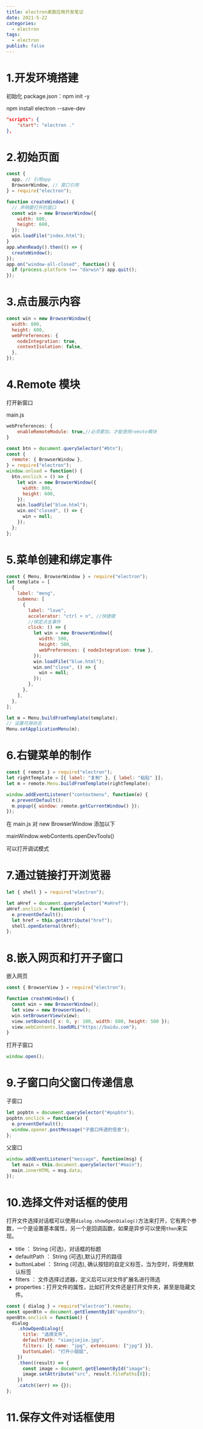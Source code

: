 ```yaml
---
title: electron桌面应用开发笔记
date: 2021-5-22
categories:
  - electron
tags:
  - electron
publish: false
---
```


<!-- more -->

# 1.开发环境搭建

初始化 package.json：npm init -y

npm install electron --save-dev

```json
"scripts": {
    "start": "electron ."
},
```

# 2.初始页面

```js
const {
  app, // 引用app
  BrowserWindow, // 窗口引用
} = require("electron");

function createWindow() {
  // 声明要打开的窗口
  const win = new BrowserWindow({
    width: 800,
    height: 600,
  });
  win.loadFile("index.html");
}
app.whenReady().then(() => {
  createWindow();
});
app.on("window-all-closed", function() {
  if (process.platform !== "darwin") app.quit();
});
```

# 3.点击展示内容

```js
const win = new BrowserWindow({
  width: 800,
  height: 600,
  webPreferences: {
    nodeIntegration: true,
    contextIsolation: false,
  },
});
```

# 4.Remote 模块

打开新窗口

main.js

```js
webPreferences: {
    enableRemoteModule: true,//必须要加，才能使用remote模块
}
```

```js
const btn = document.querySelector("#btn");
const {
  remote: { BrowserWindow },
} = require("electron");
window.onload = function() {
  btn.onclick = () => {
    let win = new BrowserWindow({
      width: 800,
      height: 600,
    });
    win.loadFile("blue.html");
    win.on("closed", () => {
      win = null;
    });
  };
};
```

# 5.菜单创建和绑定事件

```js
const { Menu, BrowserWindow } = require("electron");
let template = [
  {
    label: "meng",
    submenu: [
      {
        label: "love",
        accelerator: "ctrl + n", //快捷键
        //绑定点击事件
        click: () => {
          let win = new BrowserWindow({
            width: 500,
            height: 500,
            webPreferences: { nodeIntegration: true },
          });
          win.loadFile("blue.html");
          win.on("close", () => {
            win = null;
          });
        },
      },
    ],
  },
];

let m = Menu.buildFromTemplate(template);
// 设置可用状态
Menu.setApplicationMenu(m);
```

# 6.右键菜单的制作

```js
const { remote } = require("electron");
let rightTemplate = [{ label: "复制" }, { label: "粘贴" }];
let m = remote.Menu.buildFromTemplate(rightTemplate);

window.addEventListener("contextmenu", function(e) {
  e.preventDefault();
  m.popup({ window: remote.getCurrentWindow() });
});
```

在 main.js 对 new BrowserWindow 添加以下

mainWindow.webContents.openDevTools()

可以打开调试模式

# 7.通过链接打开浏览器

```js
let { shell } = require("electron");

let aHref = document.querySelector("#aHref");
aHref.onclick = function(e) {
  e.preventDefault();
  let href = this.getAttribute("href");
  shell.openExternal(href);
};
```

# 8.嵌入网页和打开子窗口

嵌入网页

```js
const { BrowserView } = require("electron");

function createWindow() {
  const win = new BrowserWindow();
  let view = new BrowserView();
  win.setBrowserView(view);
  view.setBounds({ x: 0, y: 100, width: 600, height: 500 });
  view.webContents.loadURL("https://baidu.com");
}
```

打开子窗口

```js
window.open();
```

# 9.子窗口向父窗口传递信息

子窗口

```js
let popbtn = document.querySelector("#popbtn");
popbtn.onclick = function(e) {
  e.preventDefault();
  window.opener.postMessage("子窗口传递的信息");
};
```

父窗口

```js
window.addEventListener("message", function(msg) {
  let main = this.document.querySelector("#main");
  main.innerHTML = msg.data;
});
```

# 10.选择文件对话框的使用

打开文件选择对话框可以使用`dialog.showOpenDialog()`方法来打开，它有两个参数，一个是设置基本属性，另一个是回调函数，如果是异步可以使用`then`来实现。

- title ： String (可选)，对话框的标题
- defaultPath ： String (可选),默认打开的路径
- buttonLabel ： String (可选), 确认按钮的自定义标签，当为空时，将使用默认标签
- filters ： 文件选择过滤器，定义后可以对文件扩展名进行筛选
- properties：打开文件的属性，比如打开文件还是打开文件夹，甚至是隐藏文件。

```js
const { dialog } = require("electron").remote;
const openBtn = document.getElementById("openBtn");
openBtn.onclick = function() {
  dialog
    .showOpenDialog({
      title: "选择文件",
      defaultPath: "xiaojiejie.jpg",
      filters: [{ name: "jpg", extensions: ["jpg"] }],
      buttonLabel: "打开小姐姐",
    })
    .then((result) => {
      const image = document.getElementById("image");
      image.setAttribute("src", result.filePaths[0]);
    })
    .catch((err) => {});
};
```

# 11.保存文件对话框使用
